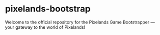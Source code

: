 # pixelands-bootstrap
Welcome to the official repository for the Pixelands Game Bootstrapper — your gateway to the world of Pixelands!
